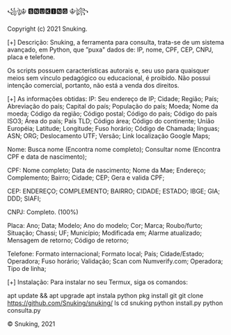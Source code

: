 ꧁ঔৣ☬ 🆂🅽🆄🅺🅸🅽🅶 ☬ঔৣ꧂

Copyright (c) 2021 Snuking.

[+] Descrição:
Snuking, a ferramenta para consulta, 
trata-se de um sistema avançado, em Python,
que ”puxa" dados de: IP, nome, CPF, CEP, CNPJ, placa e telefone.

Os scripts possuem características autorais e, seu
uso para quaisquer meios sem vínculo pedagógico ou
educacional, é proibido. Não possui intenção comercial,
portanto, não está a venda dos direitos.

[+] As informações obtidas:
IP:
Seu endereço de IP;
Cidade;
Região;
País;
Abreviação do país;
Capital do país;
População do país;
Moeda;
Nome da moeda;
Código da região;
Código postal;
Código do país;
Código do país ISO3;
Área do país;
País TLD;
Código área;
Código do continente;
União Européia;
Latitude;
Longitude;
Fuso horário;
Código de Chamada;
línguas;
ASN;
ORG;
Deslocamento UTF;
Versão;
Link localização Google Maps;

Nome:
Busca nome (Encontra nome completo);
Consultar nome (Encontra CPF e data de nascimento);

CPF:
Nome completo;
Data de nascimento;
Nome da Mae;
Endereço;
Complemento;
Bairro;
Cidade;
CEP;
Gera e valida CPF;

CEP:
ENDEREÇO;
COMPLEMENTO;
BAIRRO;
CIDADE;
ESTADO;
IBGE;
GIA;
DDD;
SIAFI;

CNPJ:
Completo. (100%)

Placa:
Ano;
Data;
Modelo;
Ano do modelo;
Cor;
Marca;
Roubo/furto;
Situação;
Chassi;
UF;
Município;
Modificada em;
Alarme atualizado;
Mensagem de retorno;
Código de retorno;

Telefone:
Formato internacional;
Formato local;
País;
Cidade/Estado;
Operadora;
Fuso horário;
Validação;
Scan com Numverify.com;
Operadora;
Tipo de linha;

[+] Instalação:
Para instalar no seu Termux, siga os comandos:

apt update && apt upgrade
apt instala python
pkg install git
git clone https://github.com/Snuking/snuking/
ls
cd snuking
python install.py
python consulta.py

© Snuking,
2021
